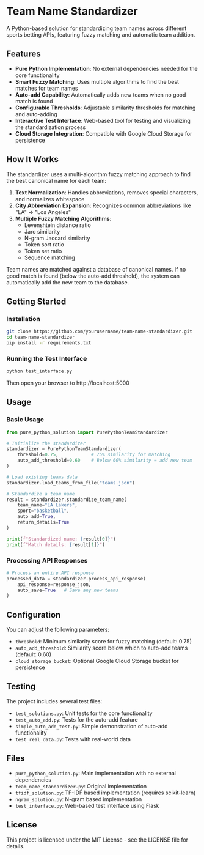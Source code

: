 # Team Name Standardizer

A Python-based solution for standardizing team names across different sports betting APIs, featuring fuzzy matching and automatic team addition.

## Features

- **Pure Python Implementation**: No external dependencies needed for the core functionality
- **Smart Fuzzy Matching**: Uses multiple algorithms to find the best matches for team names
- **Auto-add Capability**: Automatically adds new teams when no good match is found
- **Configurable Thresholds**: Adjustable similarity thresholds for matching and auto-adding
- **Interactive Test Interface**: Web-based tool for testing and visualizing the standardization process
- **Cloud Storage Integration**: Compatible with Google Cloud Storage for persistence

## How It Works

The standardizer uses a multi-algorithm fuzzy matching approach to find the best canonical name for each team:

1. **Text Normalization**: Handles abbreviations, removes special characters, and normalizes whitespace
2. **City Abbreviation Expansion**: Recognizes common abbreviations like "LA" → "Los Angeles"
3. **Multiple Fuzzy Matching Algorithms**:
   - Levenshtein distance ratio
   - Jaro similarity
   - N-gram Jaccard similarity
   - Token sort ratio
   - Token set ratio
   - Sequence matching

Team names are matched against a database of canonical names. If no good match is found (below the auto-add threshold), the system can automatically add the new team to the database.

## Getting Started

### Installation

```bash
git clone https://github.com/yourusername/team-name-standardizer.git
cd team-name-standardizer
pip install -r requirements.txt
```

### Running the Test Interface

```bash
python test_interface.py
```

Then open your browser to http://localhost:5000

## Usage

### Basic Usage

```python
from pure_python_solution import PurePythonTeamStandardizer

# Initialize the standardizer
standardizer = PurePythonTeamStandardizer(
    threshold=0.75,            # 75% similarity for matching
    auto_add_threshold=0.60    # Below 60% similarity = add new team
)

# Load existing teams data
standardizer.load_teams_from_file("teams.json")

# Standardize a team name
result = standardizer.standardize_team_name(
    team_name="LA Lakers",
    sport="basketball",
    auto_add=True,
    return_details=True
)

print(f"Standardized name: {result[0]}")
print(f"Match details: {result[1]}")
```

### Processing API Responses

```python
# Process an entire API response
processed_data = standardizer.process_api_response(
    api_response=response_json,
    auto_save=True   # Save any new teams
)
```

## Configuration

You can adjust the following parameters:

- `threshold`: Minimum similarity score for fuzzy matching (default: 0.75)
- `auto_add_threshold`: Similarity score below which to auto-add teams (default: 0.60)
- `cloud_storage_bucket`: Optional Google Cloud Storage bucket for persistence

## Testing

The project includes several test files:

- `test_solutions.py`: Unit tests for the core functionality
- `test_auto_add.py`: Tests for the auto-add feature
- `simple_auto_add_test.py`: Simple demonstration of auto-add functionality
- `test_real_data.py`: Tests with real-world data

## Files

- `pure_python_solution.py`: Main implementation with no external dependencies
- `team_name_standardizer.py`: Original implementation
- `tfidf_solution.py`: TF-IDF based implementation (requires scikit-learn)
- `ngram_solution.py`: N-gram based implementation
- `test_interface.py`: Web-based test interface using Flask

## License

This project is licensed under the MIT License - see the LICENSE file for details. 
